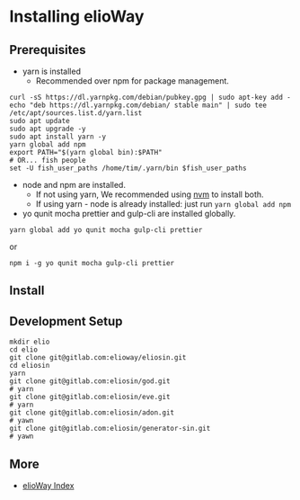 # Installing elioWay
## Prerequisites
- yarn is installed
  - Recommended over npm for package management.
```shell
curl -sS https://dl.yarnpkg.com/debian/pubkey.gpg | sudo apt-key add -
echo "deb https://dl.yarnpkg.com/debian/ stable main" | sudo tee /etc/apt/sources.list.d/yarn.list
sudo apt update
sudo apt upgrade -y
sudo apt install yarn -y
yarn global add npm
export PATH="$(yarn global bin):$PATH"
# OR... fish people
set -U fish_user_paths /home/tim/.yarn/bin $fish_user_paths
```
- node and npm are installed.
  - If not using yarn, We recommended using [nvm](https://github.com/creationix/nvm) to install both.
  - If using yarn - node is already installed: just run `yarn global add npm`
- yo qunit mocha prettier and gulp-cli are installed globally.
```shell
yarn global add yo qunit mocha gulp-cli prettier
```
or
```shell
npm i -g yo qunit mocha gulp-cli prettier
```
## Install
## Development Setup
```shell
mkdir elio
cd elio
git clone git@gitlab.com:elioway/eliosin.git
cd eliosin
yarn
git clone git@gitlab.com:eliosin/god.git
# yarn
git clone git@gitlab.com:eliosin/eve.git
# yarn
git clone git@gitlab.com:eliosin/adon.git
# yawn
git clone git@gitlab.com:eliosin/generator-sin.git
# yawn
```
## More
- [elioWay Index](index.md)
